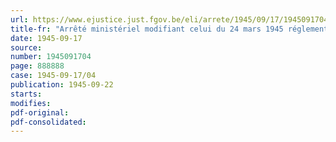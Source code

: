 ```yaml
---
url: https://www.ejustice.just.fgov.be/eli/arrete/1945/09/17/1945091704/justel
title-fr: "Arrêté ministériel modifiant celui du 24 mars 1945 réglementant les prix des plants de pommes de terre importés des Pays-Bas"
date: 1945-09-17
source:
number: 1945091704
page: 888888
case: 1945-09-17/04
publication: 1945-09-22
starts:
modifies:
pdf-original:
pdf-consolidated:
---
```


